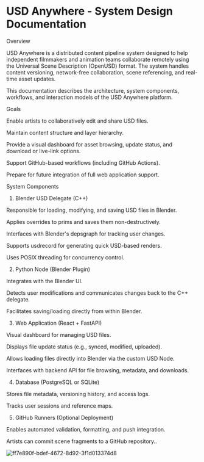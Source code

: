 # USD Anywhere - System Design Documentation

Overview

USD Anywhere is a distributed content pipeline system designed to help independent filmmakers and animation teams collaborate remotely using the Universal Scene Description (OpenUSD) format. The system handles content versioning, network-free collaboration, scene referencing, and real-time asset updates.

This documentation describes the architecture, system components, workflows, and interaction models of the USD Anywhere platform.

Goals

Enable artists to collaboratively edit and share USD files.

Maintain content structure and layer hierarchy.

Provide a visual dashboard for asset browsing, update status, and download or live-link options.

Support GitHub-based workflows (including GitHub Actions).

Prepare for future integration of full web application support.

System Components

1. Blender USD Delegate (C++)

Responsible for loading, modifying, and saving USD files in Blender.

Applies overrides to prims and saves them non-destructively.

Interfaces with Blender's depsgraph for tracking user changes.

Supports usdrecord for generating quick USD-based renders.

Uses POSIX threading for concurrency control.

2. Python Node (Blender Plugin)

Integrates with the Blender UI.

Detects user modifications and communicates changes back to the C++ delegate.

Facilitates saving/loading directly from within Blender.

3. Web Application (React + FastAPI)

Visual dashboard for managing USD files.

Displays file update status (e.g., synced, modified, uploaded).

Allows loading files directly into Blender via the custom USD Node.

Interfaces with backend API for file browsing, metadata, and downloads.

4. Database (PostgreSQL or SQLite)

Stores file metadata, versioning history, and access logs.

Tracks user sessions and reference maps.

5. GitHub Runners (Optional Deployment)

Enables automated validation, formatting, and push integration.

Artists can commit scene fragments to a GitHub repository..

![ff7e890f-bdef-4672-8d92-3f1d013374d8](https://github.com/user-attachments/assets/036317d3-7309-4bc9-b225-19ba4a857520)
